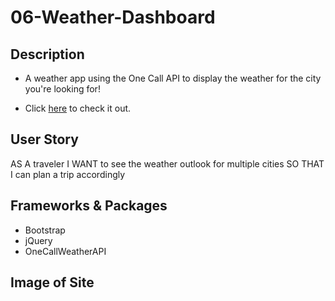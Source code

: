# 06-Weather-Dashboard

## Description

- A weather app using the One Call API to display the weather for the city you're looking for!

- Click [here](https://jacoblysaught.github.io/06-Weather-Dashboard/) to check it out. 

## User Story
AS A traveler
I WANT to see the weather outlook for multiple cities
SO THAT I can plan a trip accordingly

## Frameworks & Packages
- Bootstrap
- jQuery
- OneCallWeatherAPI

## Image of Site